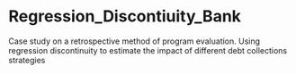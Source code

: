# Regression_Discontiuity_Bank
Case study on a retrospective method of program evaluation. Using regression discontinuity to estimate the impact of different debt collections strategies
